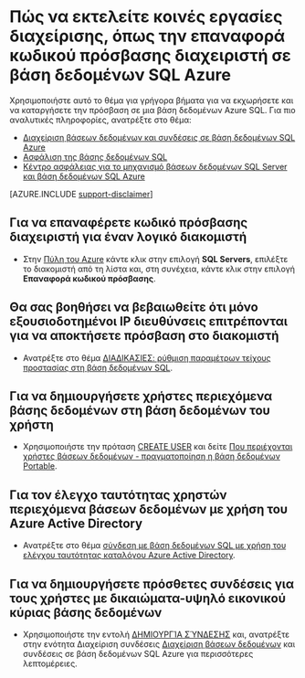<properties
    pageTitle="Πώς μπορείτε να εκτελέσετε εργασίες διαχείρισης, π.χ. επαναφορά κωδικού πρόσβασης διαχειριστή | Microsoft Azure"
    description="Περιγράφει πώς να εκτελείτε κοινές εργασίες διαχείρισης σε βάση δεδομένων SQL. Για παράδειγμα, την επαναφορά κωδικού πρόσβασης διαχειριστή, η εκχώρηση και Κατάργηση πρόσβασης."
    services="sql-database"
    documentationCenter=""
    authors="v-shysun"
    manager="felixwu"
    editor=""
    keywords="Επαναφορά κωδικού πρόσβασης διαχειριστή"/>

<tags
    ms.service="sql-database"
    ms.workload="data-management"
    ms.tgt_pltfrm="na"
    ms.devlang="na"
    ms.topic="article"
    ms.date="09/13/2016"
    ms.author="v-shysun"/>

# <a name="how-to-perform-common-administrative-tasks-such-as-resetting-admin-password-in-azure-sql-database"></a>Πώς να εκτελείτε κοινές εργασίες διαχείρισης, όπως την επαναφορά κωδικού πρόσβασης διαχειριστή σε βάση δεδομένων SQL Azure
Χρησιμοποιήστε αυτό το θέμα για γρήγορα βήματα για να εκχωρήσετε και να καταργήσετε την πρόσβαση σε μια βάση δεδομένων Azure SQL. Για πιο αναλυτικές πληροφορίες, ανατρέξτε στο θέμα:

- [Διαχείριση βάσεων δεδομένων και συνδέσεις σε βάση δεδομένων SQL Azure](sql-database-manage-logins.md)
- [Ασφάλιση της βάσης δεδομένων SQL](sql-database-security.md)
- [Κέντρο ασφάλειας για το μηχανισμό βάσεων δεδομένων SQL Server και βάση δεδομένων SQL Azure](https://msdn.microsoft.com/library/bb510589)


[AZURE.INCLUDE [support-disclaimer](../../includes/support-disclaimer.md)]

## <a name="to-reset-admin-password-for-a-logical-server"></a>Για να επαναφέρετε κωδικό πρόσβασης διαχειριστή για έναν λογικό διακομιστή

- Στην [Πύλη του Azure](https://portal.azure.com) κάντε κλικ στην επιλογή **SQL Servers**, επιλέξτε το διακομιστή από τη λίστα και, στη συνέχεια, κάντε κλικ στην επιλογή **Επαναφορά κωδικού πρόσβασης**.

## <a name="to-help-make-sure-only-authorized-ip-addresses-are-allowed-to-access-the-server"></a>Θα σας βοηθήσει να βεβαιωθείτε ότι μόνο εξουσιοδοτημένοι IP διευθύνσεις επιτρέπονται για να αποκτήσετε πρόσβαση στο διακομιστή
- Ανατρέξτε στο θέμα [ΔΙΑΔΙΚΑΣΙΕΣ: ρύθμιση παραμέτρων τείχους προστασίας στη βάση δεδομένων SQL](sql-database-configure-firewall-settings.md).

## <a name="to-create-contained-database-users-in-the-user-database"></a>Για να δημιουργήσετε χρήστες περιεχόμενα βάσης δεδομένων στη βάση δεδομένων του χρήστη
- Χρησιμοποιήστε την πρόταση [CREATE USER](https://msdn.microsoft.com/library/ms173463.aspx) και δείτε [Που περιέχονται χρήστες βάσεων δεδομένων - πραγματοποίηση η βάση δεδομένων Portable](https://msdn.microsoft.com/library/ff929188.aspx).

## <a name="to-authenticate-contained-database-users-by-using-your-azure-active-directory"></a>Για τον έλεγχο ταυτότητας χρηστών περιεχόμενα βάσεων δεδομένων με χρήση του Azure Active Directory
- Ανατρέξτε στο θέμα [σύνδεση με βάση δεδομένων SQL με χρήση του ελέγχου ταυτότητας καταλόγου Azure Active Directory](sql-database-aad-authentication.md).

## <a name="to-create-additional-logins-for-high-privileged-users-in-the-virtual-master-database"></a>Για να δημιουργήσετε πρόσθετες συνδέσεις για τους χρήστες με δικαιώματα-υψηλό εικονικού κύριας βάσης δεδομένων
- Χρησιμοποιήστε την εντολή [ΔΗΜΙΟΥΡΓΊΑ ΣΎΝΔΕΣΗΣ](https://msdn.microsoft.com/library/ms189751.aspx) και, ανατρέξτε στην ενότητα Διαχείριση συνδέσεις [Διαχείριση βάσεων δεδομένων](sql-database-manage-logins.md) και συνδέσεις σε βάση δεδομένων SQL Azure για περισσότερες λεπτομέρειες.
